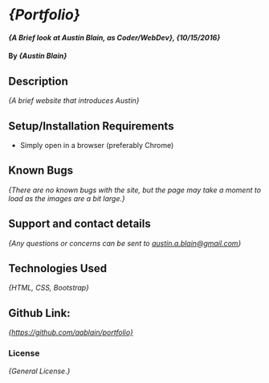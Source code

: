 # _{Portfolio}_

#### _{A Brief look at Austin Blain, as Coder/WebDev}, {10/15/2016}_

#### By _**{Austin Blain}**_

## Description

_{A brief website that introduces Austin}_

## Setup/Installation Requirements

* Simply open in a browser (preferably Chrome)

## Known Bugs

_{There are no known bugs with the site, but the page may take a moment to load as the images are a bit large.}_

## Support and contact details

_{Any questions or concerns can be sent to austin.a.blain@gmail.com}_

## Technologies Used

_{HTML, CSS, Bootstrap}_

## Github Link:

_{https://github.com/aablain/portfolio}_

### License

*{General License.}*
